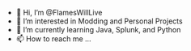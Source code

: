- 👋 Hi, I’m @FlamesWillLive
- 👀 I’m interested in Modding and Personal Projects
- 🌱 I’m currently learning Java, Splunk, and Python
- 📫 How to reach me ...

<!---
FlamesWillLive/FlamesWillLive is a ✨ special ✨ repository because its `README.md` (this file) appears on your GitHub profile.
You can click the Preview link to take a look at your changes.
--->

